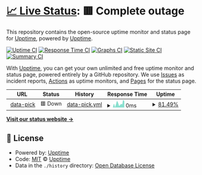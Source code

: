 # [📈 Live Status](https://jobsonlook.github.io/ttt-upptime): <!--live status--> **🟥 Complete outage**

This repository contains the open-source uptime monitor and status page for [Upptime](https://upptime.js.org), powered by [Upptime](https://github.com/upptime/upptime).

[![Uptime CI](https://github.com/upptime/upptime/workflows/Uptime%20CI/badge.svg)](https://github.com/upptime/upptime/actions?query=workflow%3A%22Uptime+CI%22)
[![Response Time CI](https://github.com/upptime/upptime/workflows/Response%20Time%20CI/badge.svg)](https://github.com/upptime/upptime/actions?query=workflow%3A%22Response+Time+CI%22)
[![Graphs CI](https://github.com/upptime/upptime/workflows/Graphs%20CI/badge.svg)](https://github.com/upptime/upptime/actions?query=workflow%3A%22Graphs+CI%22)
[![Static Site CI](https://github.com/upptime/upptime/workflows/Static%20Site%20CI/badge.svg)](https://github.com/upptime/upptime/actions?query=workflow%3A%22Static+Site+CI%22)
[![Summary CI](https://github.com/upptime/upptime/workflows/Summary%20CI/badge.svg)](https://github.com/upptime/upptime/actions?query=workflow%3A%22Summary+CI%22)

With [Upptime](https://upptime.js.org), you can get your own unlimited and free uptime monitor and status page, powered entirely by a GitHub repository. We use [Issues](https://github.com/upptime/upptime/issues) as incident reports, [Actions](https://github.com/upptime/upptime/actions) as uptime monitors, and [Pages](https://jobsonlook.github.io/ttt-upptime) for the status page.

<!--start: status pages-->
<!-- This summary is generated by Upptime (https://github.com/upptime/upptime) -->
<!-- Do not edit this manually, your changes will be overwritten -->
<!-- prettier-ignore -->
| URL | Status | History | Response Time | Uptime |
| --- | ------ | ------- | ------------- | ------ |
| <img alt="" src="https://icons.duckduckgo.com/ip3/ec2-54-209-76-249.compute-1.amazonaws.com.ico" height="13"> [data-pick](http://ec2-54-209-76-249.compute-1.amazonaws.com:8123) | 🟥 Down | [data-pick.yml](https://github.com/jobsonlook/ttt-upptime/commits/HEAD/history/data-pick.yml) | <details><summary><img alt="Response time graph" src="./graphs/data-pick/response-time-week.png" height="20"> 0ms</summary><br><a href="https://jobsonlook.github.io/ttt-upptime/history/data-pick"><img alt="Response time 0" src="https://img.shields.io/endpoint?url=https%3A%2F%2Fraw.githubusercontent.com%2Fjobsonlook%2Fttt-upptime%2FHEAD%2Fapi%2Fdata-pick%2Fresponse-time.json"></a><br><a href="https://jobsonlook.github.io/ttt-upptime/history/data-pick"><img alt="24-hour response time 0" src="https://img.shields.io/endpoint?url=https%3A%2F%2Fraw.githubusercontent.com%2Fjobsonlook%2Fttt-upptime%2FHEAD%2Fapi%2Fdata-pick%2Fresponse-time-day.json"></a><br><a href="https://jobsonlook.github.io/ttt-upptime/history/data-pick"><img alt="7-day response time 0" src="https://img.shields.io/endpoint?url=https%3A%2F%2Fraw.githubusercontent.com%2Fjobsonlook%2Fttt-upptime%2FHEAD%2Fapi%2Fdata-pick%2Fresponse-time-week.json"></a><br><a href="https://jobsonlook.github.io/ttt-upptime/history/data-pick"><img alt="30-day response time 0" src="https://img.shields.io/endpoint?url=https%3A%2F%2Fraw.githubusercontent.com%2Fjobsonlook%2Fttt-upptime%2FHEAD%2Fapi%2Fdata-pick%2Fresponse-time-month.json"></a><br><a href="https://jobsonlook.github.io/ttt-upptime/history/data-pick"><img alt="1-year response time 0" src="https://img.shields.io/endpoint?url=https%3A%2F%2Fraw.githubusercontent.com%2Fjobsonlook%2Fttt-upptime%2FHEAD%2Fapi%2Fdata-pick%2Fresponse-time-year.json"></a></details> | <details><summary><a href="https://jobsonlook.github.io/ttt-upptime/history/data-pick">81.49%</a></summary><a href="https://jobsonlook.github.io/ttt-upptime/history/data-pick"><img alt="All-time uptime 81.49%" src="https://img.shields.io/endpoint?url=https%3A%2F%2Fraw.githubusercontent.com%2Fjobsonlook%2Fttt-upptime%2FHEAD%2Fapi%2Fdata-pick%2Fuptime.json"></a><br><a href="https://jobsonlook.github.io/ttt-upptime/history/data-pick"><img alt="24-hour uptime 81.49%" src="https://img.shields.io/endpoint?url=https%3A%2F%2Fraw.githubusercontent.com%2Fjobsonlook%2Fttt-upptime%2FHEAD%2Fapi%2Fdata-pick%2Fuptime-day.json"></a><br><a href="https://jobsonlook.github.io/ttt-upptime/history/data-pick"><img alt="7-day uptime 81.49%" src="https://img.shields.io/endpoint?url=https%3A%2F%2Fraw.githubusercontent.com%2Fjobsonlook%2Fttt-upptime%2FHEAD%2Fapi%2Fdata-pick%2Fuptime-week.json"></a><br><a href="https://jobsonlook.github.io/ttt-upptime/history/data-pick"><img alt="30-day uptime 81.49%" src="https://img.shields.io/endpoint?url=https%3A%2F%2Fraw.githubusercontent.com%2Fjobsonlook%2Fttt-upptime%2FHEAD%2Fapi%2Fdata-pick%2Fuptime-month.json"></a><br><a href="https://jobsonlook.github.io/ttt-upptime/history/data-pick"><img alt="1-year uptime 81.49%" src="https://img.shields.io/endpoint?url=https%3A%2F%2Fraw.githubusercontent.com%2Fjobsonlook%2Fttt-upptime%2FHEAD%2Fapi%2Fdata-pick%2Fuptime-year.json"></a></details>

<!--end: status pages-->

[**Visit our status website →**](https://jobsonlook.github.io/ttt-upptime)

## 📄 License

- Powered by: [Upptime](https://github.com/upptime/upptime)
- Code: [MIT](./LICENSE) © [Upptime](https://upptime.js.org)
- Data in the `./history` directory: [Open Database License](https://opendatacommons.org/licenses/odbl/1-0/)
